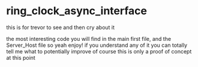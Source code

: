 # ring_clock_async_interface
this is for trevor to see and then cry about it 

the most interesting code you will find in the main first file, and the Server_Host file so yeah enjoy!
if you understand any of it you can totally tell me what to potentially improve
of course this is only a proof of concept at this point 

